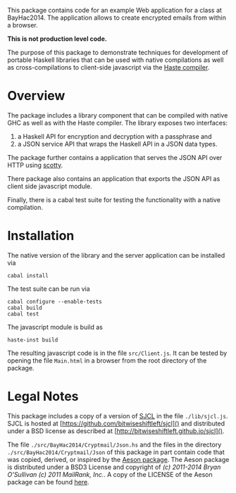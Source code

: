 This package contains code for an example Web application for a class at BayHac2014.
The application allows to create encrypted emails from within a browser.

**This is not production level code.**

The purpose of this package to demonstrate techniques for development of
portable Haskell libraries that can be used with native compilations as well as
cross-compilations to client-side javascript via the [Haste
compiler](https://github.com/valderman/haste-compiler).

Overview
========

The package includes a library component that can be compiled with native
GHC as well as with the Haste compiler. The library exposes two
interfaces:

1.  a Haskell API for encryption and decryption with a passphrase and
2.  a JSON service API that wraps the Haskell API in a JSON data types.

The package further contains a application that serves the JSON
API over HTTP using [scotty](http://hackage.haskell.org/package/scotty).

There package also contains an application that exports the JSON API as client
side javascript module.

Finally, there is a cabal test suite for testing the functionality
with a native compilation.

Installation
============

The native version of the library and the server application can be
installed via

~~~{.bash}
cabal install
~~~

The test suite can be run via

~~~{.bash}
cabal configure --enable-tests
cabal build
cabal test
~~~

The javascript module is build as

~~~{.bash}
haste-inst build
~~~

The resulting javascript code is in the file `src/Client.js`. It can be tested
by opening the file `Main.html` in a browser from the root directory of the
package.

Legal Notes
===========

This package includes a copy of a version of [SJCL](https://github.com/bitwiseshiftleft/sjcl)
in the file `./lib/sjcl.js`. SJCL is hosted at [https://github.com/bitwiseshiftleft/sjcl]() and
distributed under a BSD license as described at [http://bitwiseshiftleft.github.io/sjcl]().

The file `./src/BayHac2014/Cryptmail/Json.hs` and the files in the directory
`./src/BayHac2014/Cryptmail/Json` of this package in part contain code that was
copied, derived, or inspired by the [Aeson
package](http://hackage.haskell.org/package/aeson). The Aeson package is
distributed under a BSD3 License and copyright of *(c) 2011-2014 Bryan
O'Sullivan (c) 2011 MailRank, Inc.*. A copy of the LICENSE of the Aeson package
can be found
[here](http://hackage.haskell.org/package/aeson-0.7.0.4/src/LICENSE).

